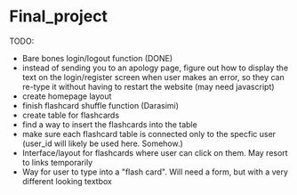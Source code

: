 # Final_project



TODO:

- Bare bones login/logout function (DONE)
- instead of sending you to an apology page, figure out how to display the text on the login/register screen when user makes an error, so they can re-type it without having to restart the website (may need javascript)
- create homepage layout 
- finish flashcard shuffle function (Darasimi)
- create table for flashcards
- find a way to insert the flashcards into the table
- make sure each flashcard table is connected only to the specfic user (user_id will likely be used here. Somehow.)
- Interface/layout for flashcards where user can click on them. May resort to links temporarily 
- Way for user to type into a "flash card". Will need a form, but with a very different looking textbox
